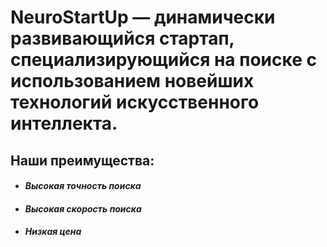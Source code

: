 # **NeuroStartUp** — динамически развивающийся стартап, специализирующийся на поиске с использованием новейших технологий искусственного интеллекта. 
## **Наши преимущества:**

*  #### *Высокая точность поиска*
*  ####  *Высокая скорость поиска*
*  ####  *Низкая цена*


